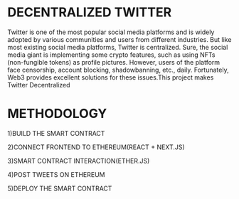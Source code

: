 # DECENTRALIZED TWITTER
Twitter is one of the most popular social media platforms and is widely adopted by various communities and users from different industries. But like most existing social media platforms, Twitter is centralized. Sure, the social media giant is implementing some crypto features, such as using NFTs (non-fungible tokens) as profile pictures. However, users of the platform face censorship, account blocking, shadowbanning, etc., daily. Fortunately, Web3 provides excellent solutions for these issues.This project makes Twitter Decentralized

# METHODOLOGY

1)BUILD THE SMART CONTRACT

2)CONNECT FRONTEND TO ETHEREUM(REACT + NEXT.JS)

3)SMART CONTRACT INTERACTION(ETHER.JS)

4)POST TWEETS ON ETHEREUM

5)DEPLOY THE SMART CONTRACT
